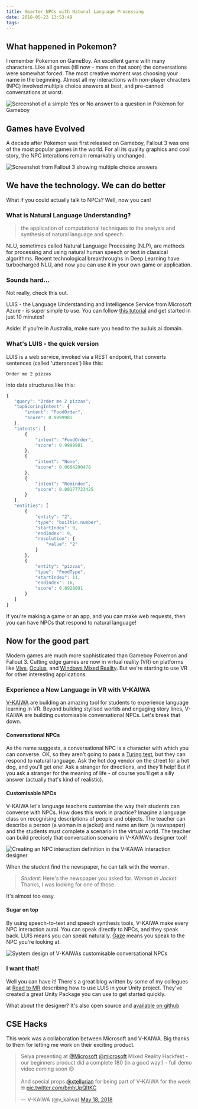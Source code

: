 ```yaml
---
title: Smarter NPCs with Natural Language Processing
date: 2018-05-23 13:53:49
tags:
---
```


## What happened in Pokemon?

I remember Pokemon on GameBoy. An excellent game with many characters. Like all games (till now - more on that soon) the conversations were somewhat forced. The most creative moment was choosing your name in the beginning. Almost all my interactions with non-player chracters (NPC) involved multiple choice answers at best, and pre-canned conversations at worst.

![Screenshot of a simple Yes or No answer to a question in Pokemon for Gameboy](/images/NLU/Pokemonconversationscreenshot.png)

## Games have Evolved

A decade after Pokemon was first released on Gameboy, Fallout 3 was one of the most popular games in the world. For all its quality graphics and cool story, the NPC interations remain remarkably unchanged.

![Screenshot from Fallout 3 showing multiple choice answers](/images/NLU/fallout3multiplechoice.jpg)

## We have the technology. We can do better

What if you could actually talk to NPCs? Well, now you can!

### What is Natural Language Understanding?

> the application of computational techniques to the analysis and synthesis of natural language and speech.

NLU, sometimes called Natural Language Processing (NLP), are methods for processing and using natural human speech or text in classical algorithms. Recent technological breakthroughs in Deep Learning have turbocharged NLU, and now you can use it in your own game or application.

<script type="text/javascript" src="https://ssl.gstatic.com/trends_nrtr/1420_RC05/embed_loader.js"></script> <script type="text/javascript"> trends.embed.renderExploreWidget("TIMESERIES", {"comparisonItem":[{"keyword":"deep learning","geo":"","time":"today 5-y"}],"category":0,"property":""}, {"exploreQuery":"date=today%205-y&q=deep%20learning","guestPath":"https://trends.google.com:443/trends/embed/"}); </script> 

### Sounds hard...

Not really, check this out.

LUIS - the Language Understanding and Intelligence Service from Microsoft Azure - is super simple to use. You can follow [this tutorial](https://docs.microsoft.com/en-us/azure/cognitive-services/luis/luis-get-started-create-app) and get started in just 10 minutes!


Aside: if you're in Australia, make sure you head to the au.luis.ai domain.

### What's LUIS - the quick version

LUIS is a web service, invoked via a REST endpoint, that converts sentences (called 'utterances') like this:

`Order me 2 pizzas`

into data structures like this:

```js
{
   "query": "Order me 2 pizzas",
   "topScoringIntent": {
       "intent": "FoodOrder",
       "score": 0.9999981
   },
   "intents": [
       {
           "intent": "FoodOrder",
           "score": 0.9999981
       },
       {
           "intent": "None",
           "score": 0.0604290478
       },
       {
           "intent": "Reminder",
           "score": 0.00177723425
       }
   ],
   "entities": [
       {
           "entity": "2",
           "type": "builtin.number",
           "startIndex": 9,
           "endIndex": 9,
           "resolution": {
               "value": "2"
           }
       },
       {
           "entity": "pizzas",
           "type": "FoodType",
           "startIndex": 11,
           "endIndex": 16,
           "score": 0.8928091
       }
   ]
}
```

If you're making a game or an app, and you can make web requests, then you can have NPCs that respond to natural language!

## Now for the good part

Modern games are much more sophisticated than Gameboy Pokemon and Fallout 3. Cutting edge games are now in virtual reality (VR) on platforms like [Vive](https://www.vive.com/), [Oculus](https://www.oculus.com/), and [Windows Mixed Reality](https://www.microsoft.com/en-au/windows/windows-mixed-reality). But we're starting to use VR for other interesting applications.

### Experience a New Language in VR with V-KAIWA

[V-KAIWA](http://www.v-kaiwa.com/en/home/) are building an amazing tool for students to experience language learning in VR. Beyond building stylised worlds and engaging story lines, V-KAIWA are building customisable conversational NPCs. Let's break that down.

#### Conversational NPCs

As the name suggests, a conversational NPC is a character with which you can converse. OK, so they aren't going to pass a [Turing test](https://en.wikipedia.org/wiki/Turing_test), but they can respond to natural language. Ask the hot dog vendor on the street for a hot dog, and you'll get one! Ask a stranger for directions, and they'll help! But if you ask a stranger for the meaning of life - of course you'll get a silly answer (actually that's kind of realistic).

#### Customisable NPCs

V-KAIWA let's language teachers customise the way their students can converse with NPCs. How does this work in practice? Imagine a language class on recognising descriptions of people and objects. The teacher can describe a person (a woman in a jacket) and name an item (a newspaper) and the students must complete a scenario in the virtual world. The teacher can build precisely that conversation scenario in V-KAIWA's designer tool!

![Creating an NPC interaction definition in the V-KAIWA interaction designer](/images/NLU/vkaiwadesigner.gif)

When the student find the newspaper, he can talk with the woman.

> *Student*: Here's the newspaper you asked for.
> *Woman in Jacket*: Thanks, I was looking for one of those.

It's almost too easy.


#### Sugar on top

By using speech-to-text and speech synthesis tools, V-KAIWA make every NPC interaction aural. You can speak directly to NPCs, and they speak back. LUIS means you can speak naturally. [Gaze](https://docs.microsoft.com/en-us/windows/mixed-reality/gaze-targeting) means you speak to the NPC you're looking at.

![System design of V-KAIWAs customisable conversational NPCs](/images/NLU/vkaiwaarchitecture.png)


### I want that!

Well you can have it! There's a great blog written by some of my collegues at [Road to MR](http://www.roadtomr.com/2018/05/08/2508/natural-language-for-simulations/) describing how to use LUIS in your Unity project. They've created a great Unity Package you can use to get started quickly. 

What about the designer? It's also open source and [available on github](https://github.com/xtellurian/v-kaiwa-designer)

## CSE Hacks

This work was a collaboration between Microsoft and V-KAIWA. Big thanks to them for letting me work on their exciting product.

<blockquote class="twitter-tweet" data-lang="en"><p lang="en" dir="ltr">Seiya presenting at <a href="https://twitter.com/Microsoft?ref_src=twsrc%5Etfw">@Microsoft</a> <a href="https://twitter.com/Microsoft?ref_src=twsrc%5Etfw">@microsoft</a> Mixed Reality Hackfest - our beginners product did a complete 180 (in a good way!) - full demo video coming soon 😉 <br><br>And special props <a href="https://twitter.com/xtellurian?ref_src=twsrc%5Etfw">@xtellurian</a> for being part of V-KAIWA for the week 🤓 <a href="https://t.co/bmhUpQItKC">pic.twitter.com/bmhUpQItKC</a></p>&mdash; V-KAIWA (@v_kaiwa) <a href="https://twitter.com/v_kaiwa/status/997417548852310017?ref_src=twsrc%5Etfw">May 18, 2018</a></blockquote>
<script async src="https://platform.twitter.com/widgets.js" charset="utf-8"></script>
